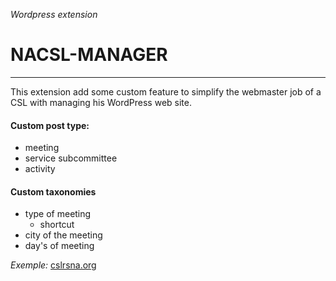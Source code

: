 *Wordpress extension*
# NACSL-MANAGER
***

This extension add some custom feature to simplify the webmaster job of a CSL with managing his WordPress web site.

#### Custom post type:
- meeting
- service subcommittee
- activity

#### Custom taxonomies
- type of meeting
  - shortcut
- city of the meeting
- day's of meeting

*Exemple:*
[cslrsna.org](https://cslrsna.org)
